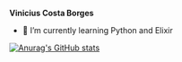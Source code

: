 **Vinicius Costa Borges**
- 🌱 I’m currently learning Python and Elixir

[![Anurag's GitHub stats](https://github-readme-stats.vercel.app/api?username=VCBorges&show_icons=true&theme=dracula)](https://github.com/VCBorges/github-readme-stats)
